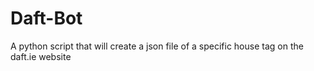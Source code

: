 # Daft-Bot
A python script that will create a json file of a specific house tag on the daft.ie website
